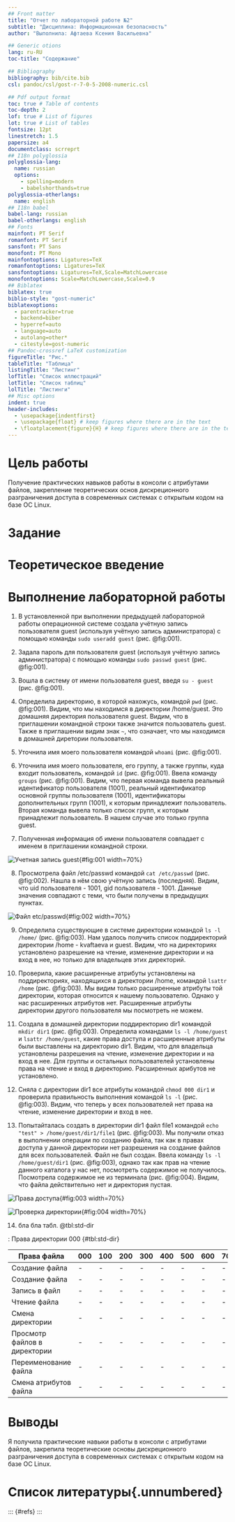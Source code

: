 ```yaml
---
## Front matter
title: "Отчет по лабораторной работе №2"
subtitle: "Дисциплина: Информационная безопасность"
author: "Выполнила: Афтаева Ксения Васильевна"

## Generic otions
lang: ru-RU
toc-title: "Содержание"

## Bibliography
bibliography: bib/cite.bib
csl: pandoc/csl/gost-r-7-0-5-2008-numeric.csl

## Pdf output format
toc: true # Table of contents
toc-depth: 2
lof: true # List of figures
lot: true # List of tables
fontsize: 12pt
linestretch: 1.5
papersize: a4
documentclass: scrreprt
## I18n polyglossia
polyglossia-lang:
  name: russian
  options:
	- spelling=modern
	- babelshorthands=true
polyglossia-otherlangs:
  name: english
## I18n babel
babel-lang: russian
babel-otherlangs: english
## Fonts
mainfont: PT Serif
romanfont: PT Serif
sansfont: PT Sans
monofont: PT Mono
mainfontoptions: Ligatures=TeX
romanfontoptions: Ligatures=TeX
sansfontoptions: Ligatures=TeX,Scale=MatchLowercase
monofontoptions: Scale=MatchLowercase,Scale=0.9
## Biblatex
biblatex: true
biblio-style: "gost-numeric"
biblatexoptions:
  - parentracker=true
  - backend=biber
  - hyperref=auto
  - language=auto
  - autolang=other*
  - citestyle=gost-numeric
## Pandoc-crossref LaTeX customization
figureTitle: "Рис."
tableTitle: "Таблица"
listingTitle: "Листинг"
lofTitle: "Список иллюстраций"
lotTitle: "Список таблиц"
lolTitle: "Листинги"
## Misc options
indent: true
header-includes:
  - \usepackage{indentfirst}
  - \usepackage{float} # keep figures where there are in the text
  - \floatplacement{figure}{H} # keep figures where there are in the text
---
```


# Цель работы

Получение практических навыков работы в консоли с атрибутами файлов, закрепление теоретических основ дискреционного разграничения доступа в современных системах с открытым кодом на базе ОС Linux.

# Задание



# Теоретическое введение

# Выполнение лабораторной работы

1. В установленной при выполнении предыдущей лабораторной работы
операционной системе создала учётную запись пользователя guest (используя учётную запись администратора) с помощью команды ```sudo useradd guest``` (рис. @fig:001).

2. Задала пароль для пользователя guest (используя учётную запись администратора) с помощью команды ```sudo passwd guest``` (рис. @fig:001).

3. Вошла в систему от имени пользователя guest, введя ```su - guest``` (рис. @fig:001).

4. Определила директорию, в которой нахожусь, командой ```pwd``` (рис. @fig:001). Видим, что мы находимся в директории /home/guest. Это домашняя директория пользователя guest. Видим, что в приглашении командной строки также значится пользователь guest. Также в приглашении видим знак ```~```, что означает, что мы находимся в домашней диретории пользователя.

5. Уточнила имя моего пользователя командой ```whoami``` (рис. @fig:001).

6. Уточнила имя моего пользователя, его группу, а также группы, куда входит пользователь, командой ```id``` (рис. @fig:001). Ввела команду ```groups``` (рис. @fig:001). Видим, что первая команда вывела реальный идентификатор пользователя (1001), реальный идентификатор основной группы пользователя (1001), идентификаторы дополнительных групп (1001), к которым принадлежит пользователь. Вторая команда вывела только список групп, к которым принадлежит пользователь. В нашем случае это только группа guest.

7. Полученная информация об имени пользователя совпадает с именем в приглашении командной строки.

![Учетная запись guest](image/1.png){#fig:001 width=70%}

8. Просмотрела файл /etc/passwd командой ```cat /etc/passwd``` (рис. @fig:002). Нашла в нём свою учётную запись (последняя). Видим, что uid пользователя - 1001, gid пользователя - 1001. Данные значения совпадают с теми, что были получены в предыдущих пунктах.

![Файл etc/passwd](image/2.png){#fig:002 width=70%}

9. Определила существующие в системе директории командой ```ls -l /home/``` (рис. @fig:003). Нам удалось получить список поддиректорий директории /home - kvaftaeva и guest. Видим, что на директориях установлено разрешение на чтение, изменение директории и на вход в нее, но только для владельцев этих директорий. 

10. Проверила, какие расширенные атрибуты установлены на поддиректориях, находящихся в директории /home, командой ```lsattr /home``` (рис. @fig:003). Мы видим только расширенные атрибуты той директории, которая относится к нашему пользователю. Однако у нас расширенных атрибутов нет. Расширенные атрибуты директории другого пользователя мы посмотреть не можем.

11. Создала в домашней директории поддиректорию dir1 командой ```mkdir dir1``` (рис. @fig:003). Определила командами ```ls -l /home/guest``` и ```lsattr /home/guest```, какие права доступа и расширенные атрибуты были выставлены на директорию dir1. Видим, что для владельца установлены разрешения на чтение, изменение директории и на вход в нее. Для группы и остальных пользователей установлены права на чтение и вход в директорию. Расширенных арибутов не установлено.

12. Сняла с директории dir1 все атрибуты командой ```chmod 000 dir1``` и проверила правильность выполнения командой ```ls -l``` (рис. @fig:003). Видим, что теперь у всех пользователей нет права на чтение, изменение директории и вход в нее. 

13. Попытайталась создать в директории dir1 файл file1 командой ```echo "test" > /home/guest/dir1/file1``` (рис. @fig:003).
Мы получили отказ в выполнении операции по созданию файла, так как в правах доступа у данной директории нет разрешения на создание файлов для всех пользователей.
Файл не был создан. Ввела команду ```ls -l /home/guest/dir1``` (рис. @fig:003), однако так как прав на чтение данного каталога у нас нет, посмотреть содержимое не получилось. Посмотрела содержимое не из терминала (рис. @fig:004). Видим, что файла действительно нет и директория пустая.

![Права доступа](image/3.png){#fig:003 width=70%}

![Проверка директории](image/4.png){#fig:004 width=70%}

14. бла бла табл. @tbl:std-dir 

: Права директории 000 {#tbl:std-dir}

| Права файла                     | 000 | 100 | 200 | 300 | 400 | 500 | 600 | 700 |   
|---------------------------------|-----|-----|-----|-----|-----|-----|-----|-----|
| Создание файла                  |-    |-    |-    |-    |-    |-    |-    |-    |
| Создание файла                  |-    |-    |-    |-    |-    |-    |-    |-    |
| Запись в файл                   |-    |-    |-    |-    |-    |-    |-    |-    |
| Чтение файла                    |-    |-    |-    |-    |-    |-    |-    |-    |
| Смена директории                |-    |-    |-    |-    |-    |-    |-    |-    |
| Просмотр файлов в директории    |-    |-    |-    |-    |-    |-    |-    |-    |
| Переименование файла            |-    |-    |-    |-    |-    |-    |-    |-    |
| Смена атрибутов файла           |-    |-    |-    |-    |-    |-    |-    |-    |

# Выводы

Я получила практические навыки работы в консоли с атрибутами файлов, закрепила теоретические основы дискреционного разграничения доступа в современных системах с открытым кодом на базе ОС Linux.  

# Список литературы{.unnumbered}

::: {#refs}
:::
